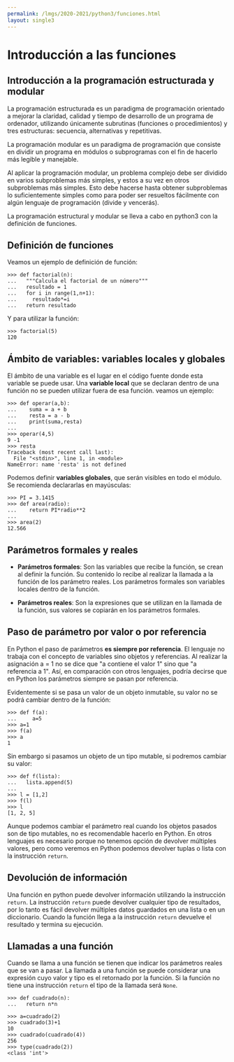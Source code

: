 ```yaml
---
permalink: /lmgs/2020-2021/python3/funciones.html
layout: single3
---
```


# Introducción a las funciones

## Introducción a la programación estructurada y modular

La programación estructurada es un paradigma de programación orientado a mejorar la claridad, calidad y tiempo de desarrollo de un programa de ordenador, utilizando únicamente subrutinas (funciones o procedimientos) y tres estructuras: secuencia, alternativas y repetitivas. 

La programación modular es un paradigma de programación que consiste en dividir un programa en módulos o subprogramas con el fin de hacerlo más legible y manejable.

Al aplicar la programación modular, un problema complejo debe ser dividido en varios subproblemas más simples, y estos a su vez en otros subproblemas más simples. Esto debe hacerse hasta obtener subproblemas lo suficientemente simples como para poder ser resueltos fácilmente con algún lenguaje de programación (divide y vencerás).

La programación estructural y modular se lleva a cabo en python3 con la definición de funciones.

## Definición de funciones

Veamos un ejemplo de definición de función:

	>>> def factorial(n):
	...   """Calcula el factorial de un número"""
	...   resultado = 1
	...   for i in range(1,n+1):
	...     resultado*=i
	...   return resultado

Y para utilizar la función:

	>>> factorial(5)
	120

## Ámbito de variables: variables locales y globales

El ámbito de una variable es el lugar en el código fuente donde esta variable se puede usar. Una **variable local** que se declaran dentro de una función no se pueden utilizar fuera de esa función. veamos un ejemplo:

	>>> def operar(a,b):
	...    suma = a + b
	...    resta = a - b
	...    print(suma,resta)
	... 
	>>> operar(4,5)
	9 -1
	>>> resta
	Traceback (most recent call last):
	  File "<stdin>", line 1, in <module>
	NameError: name 'resta' is not defined
	

Podemos definir **variables globales**, que serán visibles en todo el módulo. Se recomienda declararlas en mayúsculas:

	>>> PI = 3.1415
	>>> def area(radio):
	...    return PI*radio**2
	... 
	>>> area(2)
	12.566


## Parámetros formales y reales

* **Parámetros formales**: Son las variables que recibe la función, se crean al definir la función. Su contenido lo recibe al realizar la llamada a la función de los parámetro reales. Los parámetros formales son variables locales dentro de la función.

* **Parámetros reales**: Son la expresiones que se utilizan en la llamada de la función, sus valores se copiarán en los parámetros formales.

## Paso de parámetro por valor o por referencia

En Python el paso de parámetros **es siempre por referencia**. El lenguaje no trabaja con el concepto de variables sino objetos y referencias. Al realizar la asignación a = 1 no se dice que "a contiene el valor 1" sino que "a referencia a 1". Así, en comparación con otros lenguajes, podría decirse que en Python los parámetros siempre se pasan por referencia.

Evidentemente si se pasa un valor de un objeto inmutable, su valor no se podrá cambiar dentro de la función:

	>>> def f(a):
	...     a=5
	>>> a=1
	>>> f(a)
	>>> a
	1

Sin embargo si pasamos un objeto de un tipo mutable, si podremos cambiar su valor:

	>>> def f(lista):
	...   lista.append(5)
	... 
	>>> l = [1,2]
	>>> f(l)
	>>> l
	[1, 2, 5]

Aunque podemos cambiar el parámetro real cuando los objetos pasados son de tipo mutables, no es recomendable hacerlo en Python. En otros lenguajes es necesario porque no tenemos opción de devolver múltiples valores, pero como veremos en Python podemos devolver tuplas o lista con la instrucción `return`.

## Devolución de información

Una función en python puede devolver información utilizando la instrucción `return`. La instrucción `return` puede devolver cualquier tipo de resultados, por lo tanto es fácil devolver múltiples datos guardados en una lista o en un diccionario. Cuando la función llega a la instrucción `return` devuelve el resultado y termina su ejecución.

## Llamadas a una función

Cuando se llama a una función se tienen que indicar los parámetros reales que se van a pasar. La llamada a una función se puede considerar una expresión cuyo valor y tipo es el retornado por la función. Si la función no tiene una instrucción `return` el tipo de la llamada será `None`.

	>>> def cuadrado(n):
	...   return n*n
	
	>>> a=cuadrado(2)
	>>> cuadrado(3)+1
	10
	>>> cuadrado(cuadrado(4))
	256
	>>> type(cuadrado(2))
	<class 'int'>
